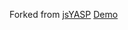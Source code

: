 Forked from [jsYASP](http://sourceforge.net/projects/yasptoolkit/files/jsYASP/)
[Demo](https://surtich.github.io/jsYASP/)


